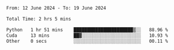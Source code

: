 <!--START_SECTION:waka-->

```txt
From: 12 June 2024 - To: 19 June 2024

Total Time: 2 hrs 5 mins

Python   1 hr 51 mins    ██████████████████████▒░░   88.96 %
Cuda     13 mins         ██▓░░░░░░░░░░░░░░░░░░░░░░   10.93 %
Other    0 secs          ░░░░░░░░░░░░░░░░░░░░░░░░░   00.11 %
```

<!--END_SECTION:waka-->
